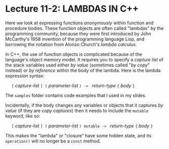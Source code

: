 # Lecture 11-2: LAMBDAS IN C++

Here we look at expressing functions *anonymously* within
function and procedure bodies. These function objects are
often called "lambdas" by the programming community, because
they were first introduced by John McCarthy's 1958 invention
of the programming language Lisp, and borrowing the notation
from Alonzo Church's *lambda calculus*.  

In C++, the use of function objects is complicated because of the
language's object memory model. It requires you to specify a *capture
list* of the stack variables used either *by value* (sometimes called
"*by copy*" instead) or *by reference* within the body of the lambda.
Here is the lambda expression syntax:

&nbsp;&nbsp;&nbsp;&nbsp; `[` *capture-list* `] (` *parameter-list* `) -> ` *return-type* `{` *body* `}`

The `samples` folder contains code examples that I used in my slides.

Incidentally, if the body changes any variables or objects that it captures *by value*
(if they are *copy captures*) then it needs to include the `mutable` keyword, like
so:

&nbsp;&nbsp;&nbsp;&nbsp; `[` *capture-list* `] (` *parameter-list* `) mutable -> ` *return-type* `{` *body* `}`

This makes the "lambda" or "closure" have some hidden state, and its `operation()` will no longer be a `const` method.

